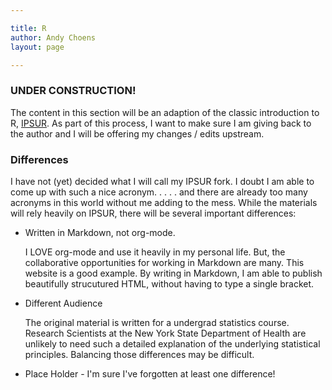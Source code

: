 ```yaml
---

title: R
author: Andy Choens
layout: page

---
```


### UNDER CONSTRUCTION!

The content in this section will be an adaption of the classic
introduction to R, [IPSUR](http://ipsur.org/). As part of this
process, I want to make sure I am giving back to the author and I will
be offering my changes / edits upstream.

### Differences

I have not (yet) decided what I will call my IPSUR fork. I doubt I am
able to come up with such a nice acronym. . . . . and there are
already too many acronyms in this world without me adding to the
mess. While the materials will rely heavily on IPSUR, there will be
several important differences:

- Written in Markdown, not org-mode.

    I LOVE org-mode and use it heavily in my personal life. But,
    the collaborative opportunities for working in Markdown are
    many. This website is a good example. By writing in Markdown, I am
    able to publish beautifully strucutured HTML, without having to
    type a single bracket.

- Different Audience

    The original material is written for a undergrad statistics
    course. Research Scientists at the New York State Department of
    Health are unlikely to need such a detailed explanation of the
    underlying statistical principles. Balancing those differences may
    be difficult.

- Place Holder - I'm sure I've forgotten at least one difference!

